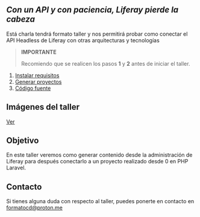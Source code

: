 ## _Con un API y con paciencia, Liferay pierde la cabeza_
Está charla tendrá formato taller y nos permitirá probar como conectar el API Headless de Liferay con otras arquitecturas y tecnologías

> **IMPORTANTE**
> 
> Recomiendo que se realicen los pasos **1** y **2** antes de iniciar el taller.

1. [Instalar requisitos](./install-requirements)
2. [Generar proyectos](./generate-projects)
3. [Código fuente](https://gist.github.com/formatocd/881eb95166e52c604a5bbe95fc995e0b)

## Imágenes del taller
[Ver](./workshop-images)

## Objetivo
En este taller veremos como generar contenido desde la administración de Liferay para después conectarlo a un proyecto realizado desde 0 en PHP Laravel.

## Contacto
Si tienes alguna duda con respecto al taller, puedes ponerte en contacto en <formatocd@proton.me>
